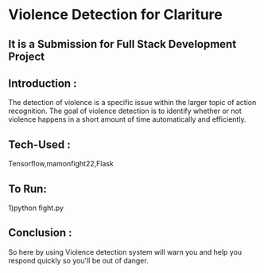 # Violence Detection for Clariture

## It is a Submission for Full Stack Development Project
## Introduction :
The detection of violence is a specific issue within the larger topic of action recognition. The goal of violence detection is to identify whether or not violence happens in a short amount of time automatically and efficiently.
## Tech-Used :
Tensorflow,mamonfight22,Flask<br>
## To Run:
1)python fight.py
## Conclusion : 
So here by using Violence detection system will warn you and help you respond quickly so you'll be out of danger.
